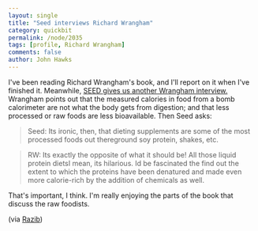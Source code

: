 ```yaml
---
layout: single 
title: "Seed interviews Richard Wrangham" 
category: quickbit
permalink: /node/2035
tags: [profile, Richard Wrangham] 
comments: false 
author: John Hawks 
---
```


I've been reading Richard Wrangham's book, and I'll report on it when I've finished it. Meanwhile, <a href="http://seedmagazine.com/content/article/did_cooking_make_us_human/">SEED gives us another Wrangham interview.</a> Wrangham points out that the measured calories in food from a bomb calorimeter are not what the body gets from digestion; and that less processed or raw foods are less bioavailable. Then Seed asks: 

<blockquote>Seed: Its ironic, then, that dieting supplements are some of the most processed foods out thereground soy protein, shakes, etc.</blockquote>

<blockquote>RW:  Its exactly the opposite of what it should be! All those liquid protein dietsI mean, its hilarious. Id be fascinated the find out the extent to which the proteins have been denatured and made even more calorie-rich by the addition of chemicals as well.</blockquote>

That's important, I think. I'm really enjoying the parts of the book that discuss the raw foodists. 

(via <a href="http://feedproxy.google.com/~r/scienceblogs/gnxp/~3/eT2tYt6J-ag/cooking_humanity.php">Razib</a>)

